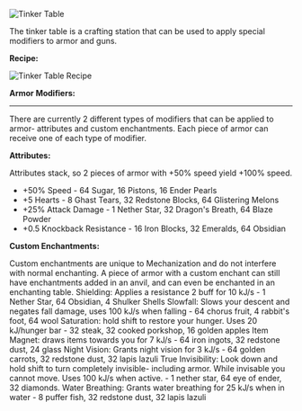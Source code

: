 ![Tinker Table](http://i.imgur.com/QOMoh0j.png?1)

The tinker table is a crafting station that can be used to apply special modifiers to armor and guns.

**Recipe:**

![Tinker Table Recipe](http://i.imgur.com/D43SE1o.png?1)

**Armor Modifiers:**
***
There are currently 2 different types of modifiers that can be applied to armor- attributes and custom enchantments. Each piece of armor can receive one of each type of modifier.

**Attributes:**

Attributes stack, so 2 pieces of armor with +50% speed yield +100% speed.
* +50% Speed - 64 Sugar, 16 Pistons, 16 Ender Pearls
* +5 Hearts - 8 Ghast Tears, 32 Redstone Blocks, 64 Glistering Melons
* +25% Attack Damage - 1 Nether Star, 32 Dragon's Breath, 64 Blaze Powder
* +0.5 Knockback Resistance - 16 Iron Blocks, 32 Emeralds, 64 Obsidian

**Custom Enchantments:**

Custom enchantments are unique to Mechanization and do not interfere with normal enchanting. A piece of armor with a custom enchant can still have enchantments added in an anvil, and can even be enchanted in an enchanting table.
Shielding: Applies a resistance 2 buff for 10 kJ/s - 1 Nether Star, 64 Obsidian, 4 Shulker Shells
Slowfall: Slows your descent and negates fall damage, uses 100 kJ/s when falling - 64 chorus fruit, 4 rabbit's foot, 64 wool
Saturation: hold shift to restore your hunger. Uses 20 kJ/hunger bar - 32 steak, 32 cooked porkshop, 16 golden apples
Item Magnet: draws items towards you for 7 kJ/s - 64 iron ingots, 32 redstone dust, 24 glass
Night Vision: Grants night vision for 3 kJ/s - 64 golden carrots, 32 redstone dust, 32 lapis lazuli
True Invisibility: Look down and hold shift to turn completely invisible- including armor. While invisable you cannot move. Uses 100 kJ/s when active. - 1 nether star, 64 eye of ender, 32 diamonds.
Water Breathing: Grants water breathing for 25 kJ/s when in water - 8 puffer fish, 32 redstone dust, 32 lapis lazuli

